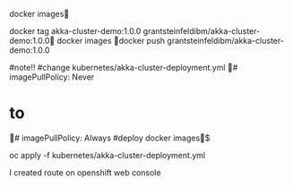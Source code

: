 docker images

docker tag akka-cluster-demo:1.0.0 grantsteinfeldibm/akka-cluster-demo:1.0.0
docker images
docker push grantsteinfeldibm/akka-cluster-demo:1.0.0


#note!!
#change kubernetes/akka-cluster-deployment.yml
# imagePullPolicy: Never
# to
# imagePullPolicy: Always
#deploy docker images$ 

oc apply -f kubernetes/akka-cluster-deployment.yml

I created route on openshift web console 
